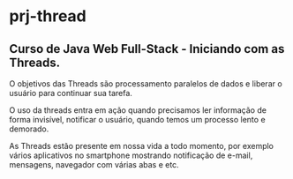 # prj-thread
## Curso de Java Web Full-Stack - Iniciando com as Threads.

O objetivos das Threads são processamento paralelos de dados e liberar 
o usuário para continuar sua tarefa.

O uso da threads entra em ação quando precisamos ler informação de forma invisível, notificar 
o usuário, quando temos um processo lento e demorado.

As Threads estão presente em nossa vida a todo momento, por exemplo vários aplicativos no 
smartphone mostrando notificação de e-mail, mensagens, navegador com várias abas e etc.
